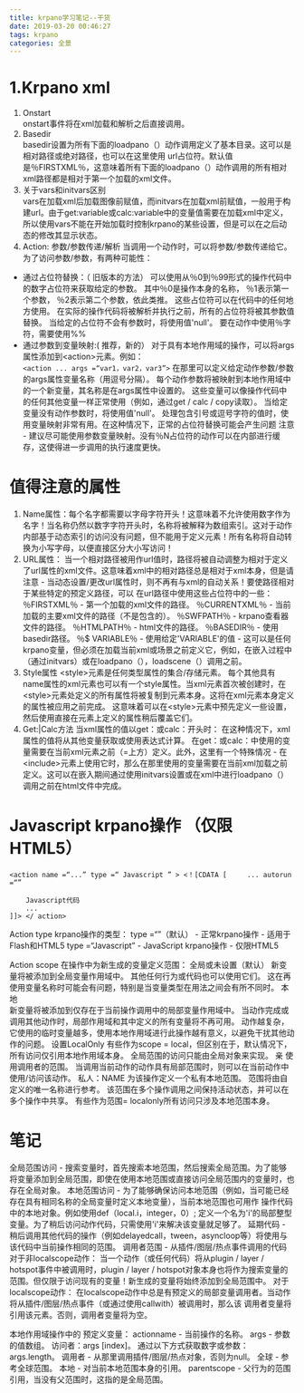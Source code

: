 ```yaml
---
title: krpano学习笔记--干货
date: 2019-03-20 00:46:27
tags: krpano
categories: 全景
---
```


# 1.Krpano xml
1.	Onstart  
onstart事件将在xml加载和解析之后直接调用。
2.	Basedir  
basedir设置为所有下面的loadpano（）动作调用定义了基本目录。这可以是相对路径或绝对路径，也可以在这里使用 url占位符。默认值是％FIRSTXML％，这意味着所有下面的loadpano（）动作调用的所有相对xml路径都是相对于第一个加载的xml文件。
3.	关于vars和initvars区别  
vars在加载xml后加载图像前赋值，而initvars在加载xml前赋值，一般用于构建url。由于get:variable或calc:variable中的变量值需要在加载xml中定义，所以使用vars不能在开始加载时控制krpano的某些设置，但是可以在之后动态的修改其显示状态。
4.	Action: 参数/参数传递/解析
当调用一个动作时，可以将参数/参数传递给它。
为了访问参数/参数，有两种可能性：
+ 通过占位符替换：（ 旧版本的方法）
	可以使用从％0到％99形式的操作代码中的数字占位符来获取给定的参数。
	其中％0是操作本身的名称， ％1表示第一个参数， ％2表示第二个参数，依此类推。
	这些占位符可以在代码中的任何地方使用。
	在实际的操作代码将被解析并执行之前，所有的占位符将被其参数值替换。
	当给定的占位符不会有参数时，将使用值'null'。
	要在动作中使用％字符，需要使用%%
+ 通过参数到变量映射:( 推荐，新的）
	对于具有本地作用域的操作，可以将args属性添加到<action\>元素。例如：  
	`<action ... args =“var1，var2，var3”>`
	在那里可以定义给定动作参数/参数的args属性变量名称（用逗号分隔）。
	每个动作参数将被映射到本地作用域中的一个新变量，其名称是在args属性中设置的。
	这些变量可以像操作代码中的任何其他变量一样正常使用（例如，通过get / calc / copy读取）。
	当给定变量没有动作参数时，将使用值'null'。
	处理包含引号或逗号字符的值时，使用变量映射非常有用。在这种情况下，正常的占位符替换可能会产生问题
	注意 - 建议尽可能使用参数变量映射。没有％N占位符的动作可以在内部进行缓存，这使得进一步调用的执行速度更快。

# 值得注意的属性
1.	Name属性：每个名字都需要以字母字符开头！这意味着不允许使用数字作为名字！当名称仍然以数字字符开头时，名称将被解释为数组索引。这对于动作内部基于动态索引的访问没有问题，但不能用于定义元素！所有名称将自动转换为小写字母，以便直接区分大小写访问！
2.	URL属性：
当一个相对路径被用作url值时，路径将被自动调整为相对于定义了url属性的xml文件。这意味着xml中的相对路径总是相对于xml本身，但是请注意 - 当动态设置/更改url属性时，则不再有与xml的自动关系！要使路径相对于某些特定的预定义路径，可以 在url路径中使用这些占位符中的一些：
％FIRSTXML％ - 第一个加载的xml文件的路径。
％CURRENTXML％ - 当前加载的主要xml文件的路径（不是包含的）。
％SWFPATH％ - krpano查看器文件的路径。
％HTMLPATH％ - html文件的路径。
％BASEDIR％ - 使用basedir路径。
％$ VARIABLE％ - 使用给定'VARIABLE'的值 - 这可以是任何krpano变量，但必须在加载当前xml或场景之前定义它，例如，在嵌入过程中（通过initvars）或在loadpano（），loadscene（）调用之前。
3.	Style属性
<style\>元素是任何类型属性的集合/存储元素。
每个其他具有name属性的xml元素也可以有一个style属性。当xml元素首次被创建时，在<style\>元素处定义的所有属性将被复制到元素本身。这将在xml元素本身定义的属性被应用之前完成。
这意味着可以在<style\>元素中预先定义一些设置，然后使用直接在元素上定义的属性稍后覆盖它们。
4.	Get:|Calc方法
当xml属性的值以get：或calc：开头时：
在这种情况下，xml属性的值将从其他变量获取或使用表达式计算。
在get：或calc：中使用的变量需要在当前xml元素之前（=上方）定义。此外，这里有一个特殊情况 - 在<include\>元素上使用它时，那么在那里使用的变量需要在当前xml加载之前定义。这可以在嵌入期间通过使用initvars设置或在xml中进行loadpano（）调用之前在html文件中完成。


# Javascript krpano操作 （仅限HTML5）
```
<action name =“...” type =“ Javascript ” > <！[CDATA [     ... autorun =“”

    Javascript代码
    ... 
]]> </ action>
```
Action type krpano操作的类型：
type =“”（默认） - 正常krpano操作 - 适用于Flash和HTML5
type =“Javascript” - JavaScript krpano操作 - 仅限HTML5

Action scope
在操作中为新生成的变量定义范围：
全局或未设置（默认）
新变量将被添加到全局变量作用域中。
其他任何行为或代码也可以使用它们。
这在再使用变量名称时可能会有问题，特别是当变量类型在用法之间会有所不同时。
本地  
新变量将被添加到仅存在于当前操作调用中的局部变量作用域中。
当动作完成或调用其他动作时，局部作用域和其中定义的所有变量将不再可用。
动作越复杂，它使用的临时变量越多，使用本地作用域进行此操作越有意义，以避免干扰其他动作的问题。
设置LocalOnly
有些作为scope = local，但区别在于，默认情况下，所有访问仅引用本地作用域本身。
全局范围的访问只能由全局对象来实现。
亲
使用调用者的范围。
当调用当前动作的动作具有局部范围时，则可以在当前动作中使用/访问该动作。
私人：NAME
为该操作定义一个私有本地范围。
范围将由自定义的唯一名称进行参考。
该范围在多个操作调用之间保持活动状态，并可以在多个操作中共享。
有些作为范围= localonly所有访问只涉及本地范围本身。

# 笔记
全局范围访问 - 搜索变量时，首先搜索本地范围，然后搜索全局范围。为了能够将变量添加到全局范围，即使在使用本地范围或直接访问全局范围内的变量时，也存在全局对象。
本地范围访问 - 为了能够确保访问本地范围（例如，当可能已经存在具有相同名称的全局变量时定义本地变量），当前本地范围也可用作 操作代码中的本地对象。例如使用def（local.i，integer，0）; 定义一个名为'i'的局部整型变量。为了稍后访问动作代码，只需使用'i'来解决该变量就足够了。
延期代码 - 稍后调用其他代码的操作（例如delayedcall，tween，asyncloop等）将使用与该代码中当前操作相同的范围。
调用者范围 - 从插件/图层/热点事件调用的代码
对于非localscope动作：
当一个动作（或任何代码）将从plugin / layer / hotspot事件中被调用时，plugin / layer / hotspot对象本身也将作为搜索变量的范围。但仅限于访问现有的变量！新生成的变量将始终添加到全局范围中。
对于localscope动作：
在localscope动作中总是有预定义的局部变量调用者。当动作将从插件/图层/热点事件（或通过使用callwith）被调用时，那么该 调用者变量将引用该元素。否则，调用者变量将为空。

本地作用域操作中的 预定义变量：
actionname - 当前操作的名称。
args - 参数的值数组。 
访问者：args [index]。
通过以下方式获取数字或参数：args.length。
调用者 - 从那里调用插件/图层/热点对象，否则为null。
全球 - 参考全球范围。
本地 - 对当前本地范围本身的引用。
parentscope - 父行为的范围引用，当没有父范围时，这指的是全局范围。

